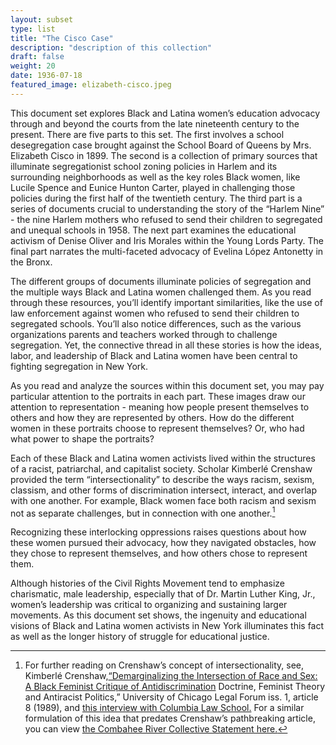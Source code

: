 ```yaml
---
layout: subset
type: list
title: "The Cisco Case"
description: "description of this collection"
draft: false
weight: 20
date: 1936-07-18
featured_image: elizabeth-cisco.jpeg
---
```


This document set explores Black and Latina women’s education advocacy through and beyond the courts from the late nineteenth century to the present. There are five parts to this set. The first involves a school desegregation case brought against the School Board of Queens by Mrs. Elizabeth Cisco in 1899. The second is a collection of primary sources that illuminate segregationist school zoning policies in Harlem and its surrounding neighborhoods as well as the key roles Black women, like Lucile Spence and Eunice Hunton Carter, played in challenging those policies during the first half of the twentieth century. The third part is a series of documents crucial to understanding the story of the “Harlem Nine” - the nine Harlem mothers who refused to send their children to segregated and unequal schools in 1958. The next part examines the educational activism of Denise Oliver and Iris Morales within the Young Lords Party. The final part narrates the multi-faceted advocacy of Evelina López Antonetty in the Bronx.

The different groups of documents illuminate policies of segregation and the multiple ways Black and Latina women challenged them. As you read through these resources, you’ll identify important similarities, like the use of law enforcement against women who refused to send their children to segregated schools. You’ll also notice differences, such as the various organizations parents and teachers worked through to challenge segregation. Yet, the connective thread in all these stories is how the ideas, labor, and leadership of Black and Latina women have been central to fighting segregation in New York.

As you read and analyze the sources within this document set, you may pay particular attention to the portraits in each part. These images draw our attention to representation - meaning how people present themselves to others and how they are represented by others. How do the different women in these portraits choose to represent themselves? Or, who had what power to shape the portraits?

Each of these Black and Latina women activists lived within the structures of a racist, patriarchal, and capitalist society. Scholar Kimberlé Crenshaw provided the term “intersectionality” to describe the ways racism, sexism, classism, and other forms of discrimination intersect, interact, and overlap with one another. For example, Black women face both racism and sexism not as separate challenges, but in connection with one another.[^1]  

Recognizing these interlocking oppressions raises questions about how these women pursued their advocacy, how they navigated obstacles, how they chose to represent themselves, and how others chose to represent them.

Although histories of the Civil Rights Movement tend to emphasize charismatic, male leadership, especially that of Dr. Martin Luther King, Jr., women’s leadership was critical to organizing and sustaining larger movements. As this document set shows, the ingenuity and educational visions of Black and Latina women activists in New York illuminates this fact as well as the longer history of struggle for educational justice.

[^1]: For further reading on Crenshaw’s concept of intersectionality, see, Kimberlé Crenshaw,[“Demarginalizing the Intersection of Race and Sex: A Black Feminist Critique of Antidiscrimination](https://chicagounbound.uchicago.edu/cgi/viewcontent.cgi?article=1052&context=uclf) Doctrine, Feminist Theory and Antiracist Politics,” University of Chicago Legal Forum iss. 1, article 8 (1989),  and [this interview with Columbia Law School.](https://www.law.columbia.edu/news/archive/kimberle-crenshaw-intersectionality-more-two-decades-later) For a similar formulation of this idea that predates Crenshaw’s pathbreaking article, you can view [the Combahee River Collective Statement here.](https://americanstudies.yale.edu/sites/default/files/files/Keyword%20Coalition_Readings.pdf)
